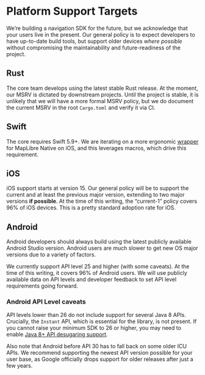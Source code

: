 # Platform Support Targets

We’re building a navigation SDK for the future,
but we acknowledge that your users live in the present.
Our general policy is to expect developers to have up-to-date build tools,
but support older devices *where possible*
without compromising the maintainability and future-readiness of the project.

## Rust

The core team develops using the latest stable Rust release.
At the moment, our MSRV is dictated by downstream projects.
Until the project is stable, it is unlikely that we will have a more formal MSRV policy,
but we do document the current MSRV in the root `Cargo.toml` and verify it via CI.

## Swift

The core requires Swift 5.9+.
We are iterating on a more ergonomic [wrapper](https://github.com/stadiamaps/maplibre-swiftui-dsl-playground) for MapLibre Native on iOS,
and this leverages macros, which drive this requirement.

## iOS

iOS support starts at version 15.
Our general policy will be to support the current and at least the previous major version,
extending to two major versions **if possible**.
At the time of this writing, the “current-1” policy covers 96% of iOS devices.
This is a pretty standard adoption rate for iOS.

## Android

Android developers should always build using the latest publicly available Android Studio version.
Android users are much slower to get new OS major versions due to a variety of factors.

We currently support API level 25 and higher (with some caveats).
At the time of this writing, it covers 96% of Android users.
We will use publicly available data on API levels and developer feedback
to set API level requirements going forward.

### Android API Level caveats

API levels lower than 26 do not include support for several Java 8 APIs.
Crucially, the `Instant` API, which is essential for the library, is not present.
If you cannot raise your minimum SDK to 26 or higher,
you may need to enable [Java 8+ API desugaring support](https://developer.android.com/studio/write/java8-support).

Also note that Android before API 30 has to fall back on some older ICU APIs.
We recommend supporting the newest API version possible for your user base,
as Google officially drops support for older releases after just a few years.